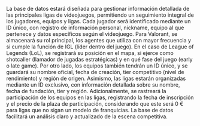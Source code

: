 La base de datos estará diseñada para gestionar información detallada de las principales ligas de videojuegos, permitiendo un seguimiento integral de los jugadores, equipos y ligas. Cada jugador será identificado
mediante un ID único, con registro de información personal, nickname, equipo al que pertenece y datos específicos según el videojuego. Para Valorant, se almacenará su rol principal, los agentes que utiliza con mayor
frecuencia y si cumple la función de IGL (líder dentro del juego). En el caso de League of Legends (LoL), se registrará su posición en el mapa, si ejerce como shotcaller (llamador de jugadas estratégicas) y en qué 
fase del juego (early o late game).
Por otro lado, los equipos también tendrán un ID único, y se guardará su nombre oficial, fecha de creación, tier competitivo (nivel de rendimiento) y región de origen. Asimismo, las ligas estarán organizadas 
mediante un ID exclusivo, con información detallada sobre su nombre, fecha de fundación, tier y región.
Adicionalmente, se rastreará la participación de los equipos en las ligas, registrando la fecha de inscripción y el precio de la plaza de participación, considerando que este será 0 € para ligas que no sigan un
modelo de franquicias. La base de datos facilitará un análisis claro y actualizado de la escena competitiva.
